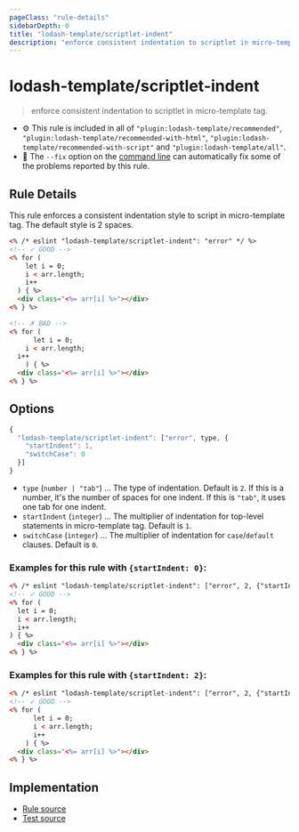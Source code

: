```yaml
---
pageClass: "rule-details"
sidebarDepth: 0
title: "lodash-template/scriptlet-indent"
description: "enforce consistent indentation to scriptlet in micro-template tag."
---
```


# lodash-template/scriptlet-indent

> enforce consistent indentation to scriptlet in micro-template tag.

- :gear: This rule is included in all of `"plugin:lodash-template/recommended"`, `"plugin:lodash-template/recommended-with-html"`, `"plugin:lodash-template/recommended-with-script"` and `"plugin:lodash-template/all"`.
- :wrench: The `--fix` option on the [command line](https://eslint.org/docs/user-guide/command-line-interface#fixing-problems) can automatically fix some of the problems reported by this rule.

## Rule Details

This rule enforces a consistent indentation style to script in micro-template tag. The default style is 2 spaces.

<!-- prettier-ignore -->
```html
<% /* eslint "lodash-template/scriptlet-indent": "error" */ %>
<!-- ✓ GOOD -->
<% for (
    let i = 0;
    i < arr.length;
    i++
  ) { %>
  <div class="<%= arr[i] %>"></div>
<% } %>

<!-- ✗ BAD -->
<% for (
      let i = 0;
    i < arr.length;
  i++
    ) { %>
  <div class="<%= arr[i] %>"></div>
<% } %>
```

## Options

```js
{
  "lodash-template/scriptlet-indent": ["error", type, {
    "startIndent": 1,
    "switchCase": 0
  }]
}
```

- `type` (`number | "tab"`) ... The type of indentation. Default is `2`. If this is a number, it's the number of spaces for one indent. If this is `"tab"`, it uses one tab for one indent.
- `startIndent` (`integer`) ... The multiplier of indentation for top-level statements in micro-template tag. Default is `1`.
- `switchCase` (`integer`) ... The multiplier of indentation for `case`/`default` clauses. Default is `0`.

### Examples for this rule with `{startIndent: 0}`:

<!-- prettier-ignore -->
```html
<% /* eslint "lodash-template/scriptlet-indent": ["error", 2, {"startIndent": 0}] */ %>
<!-- ✓ GOOD -->
<% for (
  let i = 0;
  i < arr.length;
  i++
) { %>
  <div class="<%= arr[i] %>"></div>
<% } %>
```

### Examples for this rule with `{startIndent: 2}`:

<!-- prettier-ignore -->
```html
<% /* eslint "lodash-template/scriptlet-indent": ["error", 2, {"startIndent": 2}] */ %>
<!-- ✓ GOOD -->
<% for (
      let i = 0;
      i < arr.length;
      i++
    ) { %>
  <div class="<%= arr[i] %>"></div>
<% } %>
```

## Implementation

- [Rule source](https://github.com/yusufkandemir/eslint-plugin-lodash-template/blob/master/lib/rules/scriptlet-indent.js)
- [Test source](https://github.com/yusufkandemir/eslint-plugin-lodash-template/blob/master/tests/lib/rules/scriptlet-indent.js)
